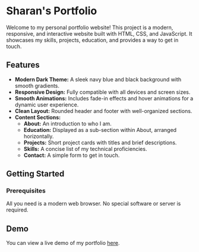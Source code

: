 # Sharan's Portfolio

Welcome to my personal portfolio website! This project is a modern, responsive, and interactive website built with HTML, CSS, and JavaScript. It showcases my skills, projects, education, and provides a way to get in touch.

## Features

- **Modern Dark Theme:** A sleek navy blue and black background with smooth gradients.
- **Responsive Design:** Fully compatible with all devices and screen sizes.
- **Smooth Animations:** Includes fade-in effects and hover animations for a dynamic user experience.
- **Clean Layout:** Rounded header and footer with well-organized sections.
- **Content Sections:**
  - **About:** An introduction to who I am.
  - **Education:** Displayed as a sub-section within About, arranged horizontally.
  - **Projects:** Short project cards with titles and brief descriptions.
  - **Skills:** A concise list of my technical proficiencies.
  - **Contact:** A simple form to get in touch.

## Getting Started

### Prerequisites

All you need is a modern web browser. No special software or server is required.

## Demo

You can view a live demo of my portfolio [here](https://sumo90.github.io/Portfolio2/).


